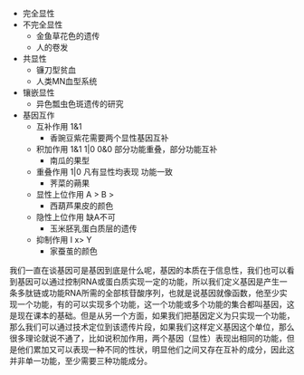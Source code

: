 - 完全显性
- 不完全显性
    - 金鱼草花色的遗传
    - 人的卷发
- 共显性
    - 镰刀型贫血
    - 人类MN血型系统
- 镶嵌显性
    - 异色瓢虫色斑遗传的研究
- 基因互作
    - 互补作用 1&1
        - 香豌豆紫花需要两个显性基因互补
    - 积加作用 1&1  1|0  0&0  部分功能重叠，部分功能互补
        - 南瓜的果型
    - 重叠作用 1|0 凡有显性均表现 功能一致
        - 荠菜的蒴果
    - 显性上位作用  A > B >
        - 西葫芦果皮的颜色
    - 隐性上位作用  缺A不可
        - 玉米胚乳蛋白质层的遗传
    - 抑制作用  I x> Y
        - 家蚕茧的颜色

我们一直在谈基因可是基因到底是什么呢，基因的本质在于信息性，我们也可以看到基因可以通过控制RNA或蛋白质实现一定的功能，所以我们定义基因是产生一条多肽链或功能RNA所需的全部核苷酸序列，也就是说基因就像函数，他至少实现一个功能，有的可以实现多个功能，这一个功能或多个功能的集合都叫基因，这是现在课本的基础。但是从另一个方面，如果我们把基因定义为只实现一个功能，那么我们可以通过技术定位到该遗传片段，如果我们这样定义基因这个单位，那么很多理论就说不通了，比如说积加作用，两个基因（显性）表现出相同的功能，但是他们累加又可以表现一种不同的性状，明显他们之间又存在互补的成分，因此这并非单一功能，至少需要三种功能成分。
